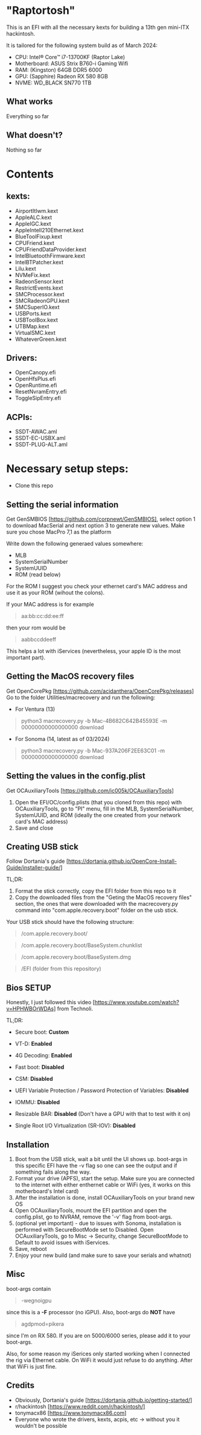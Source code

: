 
# "Raptortosh"

This is an EFI with all the necessary kexts for building a 13th gen mini-ITX hackintosh.

It is tailored for the following system build as of March 2024:

 - CPU: Intel® Core™ i7-13700KF (Raptor Lake)
 - Motherboard: ASUS Strix B760-i Gaming Wifi
 - RAM: (Kingston) 64GB DDR5 6000
 - GPU: (Sapphire) Radeon RX 580 8GB
 - NVME: WD_BLACK SN770 1TB

## What works

Everything so far
  
## What doesn't?

Nothing so far

# Contents

## kexts:

 - AirportItlwm.kext
 - AppleALC.kext
 - AppleIGC.kext
 - AppleIntelI210Ethernet.kext
 - BlueToolFixup.kext
 - CPUFriend.kext
 - CPUFriendDataProvider.kext
 - IntelBluetoothFirmware.kext
 - IntelBTPatcher.kext
 - Lilu.kext
 - NVMeFix.kext
 - RadeonSensor.kext
 - RestrictEvents.kext
 - SMCProcessor.kext
 - SMCRadeonGPU.kext
 - SMCSuperIO.kext
 - USBPorts.kext
 - USBToolBox.kext
 - UTBMap.kext
 - VirtualSMC.kext
 - WhateverGreen.kext

## Drivers:

 - OpenCanopy.efi
 - OpenHfsPlus.efi
 - OpenRuntime.efi
 - ResetNvramEntry.efi
 - ToggleSipEntry.efi

## ACPIs:

 - SSDT-AWAC.aml 
 - SSDT-EC-USBX.aml 
 - SSDT-PLUG-ALT.aml

# Necessary setup steps:

- Clone this repo

## Setting the serial information

Get GenSMBIOS [https://github.com/corpnewt/GenSMBIOS], select option 1 to download MacSerial and next option 3 to generate new values. Make sure you chose MacPro 7,1 as the platform

Write down the following generaed values somewhere:

- MLB
- SystemSerialNumber
- SystemUUID
- ROM (read below)

For the ROM I suggest you check your ethernet card's MAC address and use it as your ROM (wihout the colons).

If your MAC address is for example 
> aa:bb:cc:dd:ee:ff

then your rom would be 
> aabbccddeeff

This helps a lot with iServices (nevertheless, your apple ID is the most important part).

## Getting the MacOS recovery files

Get OpenCorePkg [https://github.com/acidanthera/OpenCorePkg/releases]
Go to the folder Utilities/macrecovery and run the following:

- For Ventura (13)

> 	python3 macrecovery.py -b Mac-4B682C642B45593E -m 00000000000000000 download

- For Sonoma (14, latest as of 03/2024) 

> 	python3 macrecovery.py -b Mac-937A206F2EE63C01 -m 00000000000000000 download

## Setting the values in the config.plist

Get OCAuxiliaryTools [https://github.com/ic005k/OCAuxiliaryTools]

1. Open the EFI/OC/config.plists (that you cloned from this repo) with OCAuxiliaryTools, go to "PI" menu, fill in the MLB, SystemSerialNumber, SystemUUID, and ROM (ideally the one created from your network card's MAC address)
2. Save and close

## Creating USB stick

Follow Dortania's guide [https://dortania.github.io/OpenCore-Install-Guide/installer-guide/]

TL;DR:

1. Format the stick correctly, copy the EFI folder from this repo to it
2. Copy the downloaded files from the "Geting the MacOS recovery files" section, the ones that were downloaded with the macrecovery.py command into "com.apple.recovery.boot" folder on the usb stick.

Your USB stick should have the following structure:

> /com.apple.recovery.boot/

> /com.apple.recovery.boot/BaseSystem.chunklist

> /com.apple.recovery.boot/BaseSystem.dmg

> /EFI (folder from this repository)

## Bios SETUP

Honestly, I just followed this video [https://www.youtube.com/watch?v=HPHWBOrWDAs] from Technoli.

TL;DR:

- Secure boot: **Custom**

- VT-D: **Enabled**
- 4G Decoding: **Enabled**

- Fast boot: **Disabled**
- CSM: **Disabled**
- UEFI Variable Protection / Password Protection of Variables: **Disabled**
- IOMMU: **Disabled**
- Resizable BAR: **Disabled** (Don't have a GPU with that to test with it on)
- Single Root I/O Virtualization (SR-IOV): **Disabled**

## Installation

1. Boot from the USB stick, wait a bit until the UI shows up. boot-args in this specific EFI have the -v flag so one can see the output and if something fails along the way.
2. Format your drive (APFS), start the setup. Make sure you are connected to the internet with either enthernet cable or WiFi (yes, it works on this motherboard's Intel card)
3. After the installation is done, install OCAuxiliaryTools on your brand new OS
4. Open OCAuxiliaryTools, mount the EFI partition and open the config.plist, go to NVRAM, remove the '-v' flag from boot-args.
5. (optional yet important) - due to issues with Sonoma, installation is performed with SecureBootMode set to Disabled. Open OCAuxiliaryTools, go to Misc -> Security, change SecureBootMode to Default to avoid issues with iServices.
6. Save, reboot
7. Enjoy your new build (and make sure to save your serials and whatnot)


## Misc

boot-args contain 

> -wegnoigpu

 since this is a **-F** processor (no iGPU). Also, boot-args do **NOT** have 

> agdpmod=pikera

 since I'm on RX 580. If you are on 5000/6000 series, please add it to your boot-args.

Also, for some reason my iSerices only started working when I connected the rig via Ethernet cable. On WiFi it would just refuse to do anything. After that WiFi is just fine.
  
## Credits

- Obviously, Dortania's guide
   [https://dortania.github.io/getting-started/] 
- r/hackintosh
   [https://www.reddit.com/r/hackintosh/] 
- tonymacx86 [https://www.tonymacx86.com]
- Everyone who wrote the drivers, kexts, acpis, etc -> without you it wouldn't be possible

